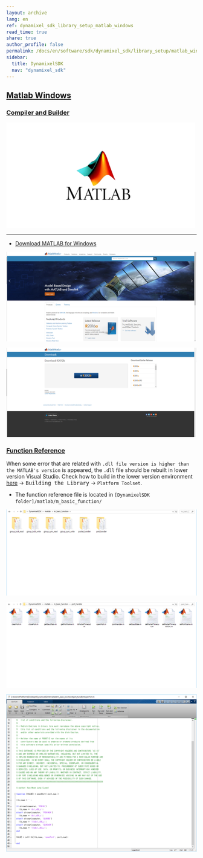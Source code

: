 ```yaml
---
layout: archive
lang: en
ref: dynamixel_sdk_library_setup_matlab_windows
read_time: true
share: true
author_profile: false
permalink: /docs/en/software/sdk/dynamixel_sdk/library_setup/matlab_windows/
sidebar:
  title: DynamixelSDK
  nav: "dynamixel_sdk"
---
```


<div style="counter-reset: h2 13"></div>
<div style="counter-reset: h1 2"></div>

## [Matlab Windows](#matlab-windows)


### [Compiler and Builder](#compiler-and-builder)

![](https://github.com/ROBOTIS-GIT/ROBOTIS-Documents/blob/master/wiki-images/DynamixelSDK/3.SourcePreparation/Compiler%20and%20Builder/MATLAB/matlab.png)

------------------------------------------------------------------------------------

* [Download MATLAB for Windows](http://www.mathworks.com/index.html?s_tid=gn_loc_drop)

![](https://github.com/ROBOTIS-GIT/ROBOTIS-Documents/blob/master/wiki-images/DynamixelSDK/3.SourcePreparation/Compiler%20and%20Builder/MATLAB/a1.png)

![](https://github.com/ROBOTIS-GIT/ROBOTIS-Documents/blob/master/wiki-images/DynamixelSDK/3.SourcePreparation/Compiler%20and%20Builder/MATLAB/a2.png)

### [Function Reference](#function-reference)

When some error that are related with `.dll file version is higher than the MATLAB's version` is appeared, the `.dll` file should be rebuilt in lower version Visual Studio. Check how to build in the lower version environment [here](https://github.com/ROBOTIS-GIT/DynamixelSDK/wiki/3.2.1.1-C-Windows) → <kbd>Building the Library</kbd> → `Platform Toolset`. 

* The function reference file is located in `[DynamixelSDK folder]/matlab/m_basic_function/`

![](https://github.com/ROBOTIS-GIT/ROBOTIS-Documents/blob/master/wiki-images/DynamixelSDK/3.SourcePreparation/Compiler%20and%20Builder/MATLAB/2.png)

![](https://github.com/ROBOTIS-GIT/ROBOTIS-Documents/blob/master/wiki-images/DynamixelSDK/3.SourcePreparation/Compiler%20and%20Builder/MATLAB/3.png)

![](https://github.com/ROBOTIS-GIT/ROBOTIS-Documents/blob/master/wiki-images/DynamixelSDK/3.SourcePreparation/Compiler%20and%20Builder/MATLAB/1.png)
